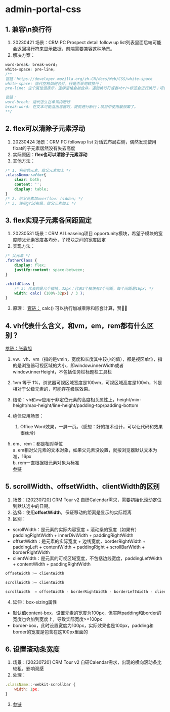 # admin-portal-css

## 1. 兼容\n换行符
1. 20230421 场景：CRM PC Prospect detail follow up list列表里面后端可能会返回换行符来显示数据，前端需要兼容这种场景。
2. 解决方案：

```css
word-break: break-word;
white-space: pre-line;
/**
官链：https://developer.mozilla.org/zh-CN/docs/Web/CSS/white-space
white-space: 指代空格如何合并，行是否采用软换行；
pre-line: 这个属性值表示，连续空格会被合并，遇到换行符或者<br/>标签会进行换行；项目中使用最频繁了。

官链：
word-break: 指代怎么在单词内断行
break-word: 在文本可能溢出容器时，提前进行断行；项目中使用最频繁了。
**/
```

## 2. flex可以清除子元素浮动
1. 20230424 场景：CRM PC followup list 对话式布局右侧，偶然发现使用float的子元素居然没有失去高度
2. 实际原因：**flex也可以清除子元素浮动**
3. 其他方法：
```css
/* 1. 利用伪元素，给父元素加上 */
.classDemo::after{
    clear: both;
    content: '';
    display: table;
}
/* 2. 给父元素加overflow: hidden; */
/* 3. 使用grid布局，给父元素加上 */
```

## 3. flex实现子元素各间距固定
1. 20230531 场景：CRM AI Leaseing项目 opportunity模块，希望子模块的宽度随父元素宽度各均分，子模块之间的宽度固定
2. 实现方法：
```css
/* 父元素 */
.fatherClass {
    display: flex;
    justify-content: space-between;
}

.childClass {
    /* 3: 代表的是几个模块，32px：代表3个模块有2个间距，每个间距是16px; */
    width: calc( (100%-32px) / 3 ); 
}
```
3. 原理：
[官链：](https://developer.mozilla.org/zh-CN/docs/Web/CSS/calc)
calc() 可以执行加减乘除和嵌套计算，赞👍🏻

## 4. vh代表什么含义，和vm，em，rem都有什么区别？
[参链：张鑫旭](https://www.zhangxinxu.com/wordpress/2012/09/new-viewport-relative-units-vw-vh-vm-vmin/)
1. vw、vh、vm（指的是vmin，宽度和长度其中较小的值），都是视区单位，指的是浏览器可视区域的大小，即window.innerWidth或者window.innerHeight，不包括任务栏标题栏工具栏
2. 1vm 等于 1%，浏览器可视区域宽度是100vm，可视区域高度是100vh，%是相对于父级元素的，可能存在级联效果。
3. 结论：vh和vw应用于非定位元素的高度相关属性上，height/min-height/max-height/line-height/padding-top/padding-bottom
4. 绝佳应用场景：
    1. Office Word效果，一屏一页。（感想：好的技术设计，可以让代码和效果很丝滑）

5. em、rem：都是相对单位  
    a. em相对父元素的文本对象，如果父元素没设置，就按浏览器默认文本为准，16px  
    b. rem一直根据根元素对象为标准  
[参链](https://vue3js.cn/interview/css/em_px_rem_vh_vw.html)

## 5. scrollWidth、offsetWidth、clientWidth的区别
1. 场景：[20230720] CRM Tour v2 自研Calendar需求，需要初始化滚动定位到默认选中的日期。
2. 选择：使用**offsetWidth**，保证移动的距离是显示的实际距离
3. 区别：
- scrollWidth：是元素的实际内容宽度 + 滚动条的宽度（如果有） paddingRightWidth + innerDivWidth + paddingRightWidth
- offsetWidth：是元素的实际宽度 + 边线宽度，borderRightWidth + paddingLeft + contentWidth + paddingRight + scrollBarWidth + borderRightWidth
- clientWidth：是元素的可视区域宽度，不包括边线宽度，paddingLeftWidth + contentWidth + paddingRightWidth

```js
offsetWidth >= clientWidth

scrollWidth >= clientWidth

scrollWidth  = offsetWidth - borderRightWidth - borderLeftWidth - clientWidth
```

4. 延伸：box-sizing属性
- 默认值content-box，设置元素的宽度为100px，但实际padding和border的宽度也会加到宽度上，导致实际宽度>=100px
- border-box，此时设置宽度为100px，实际效果也是100px，padding和border的宽度是包含在这100px里面的

## 6. 设置滚动条宽度
1. 场景：[20230720] CRM Tour v2 自研Calendar需求，出现的横向滚动条比较粗，影响观感
2. 处理：
```js
.className::-webkit-scrollbar {
    width: 1px;
}
```
3. [参链](https://blog.csdn.net/NineWaited/article/details/126450775)
